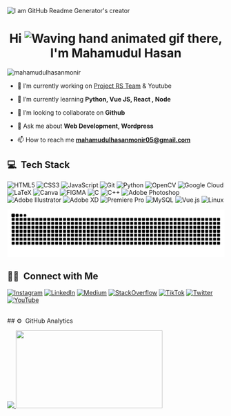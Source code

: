 ![I am GitHub Readme Generator's creator](https://scontent.fspd3-1.fna.fbcdn.net/v/t39.30808-6/456685775_122102685038480961_6097821932549894362_n.jpg?stp=dst-jpg_s960x960&_nc_cat=111&ccb=1-7&_nc_sid=cc71e4&_nc_ohc=VodnWM5gXt8Q7kNvgGrtaar&_nc_ht=scontent.fspd3-1.fna&_nc_gid=AYRwYVh2yYV4R3x-O84aa7V&oh=00_AYBNdHSGd3cXTqJqghLGcy5nlJNOpb2SrkY3oiElSdULYA&oe=66CCBA1A)

<h1 align="center">Hi <img src="https://raw.githubusercontent.com/nixin72/nixin72/master/wave.gif" alt="Waving hand animated gif" height="45" width="45" /> there, I'm <a>Mahamudul Hasan</a></h1>
<p align="left"> <img src="https://komarev.com/ghpvc/?username=mahamudulhasanmonir&label=Profile%20views&color=0e75b6&style=flat" alt="mahamudulhasanmonir" /> </p>


- 🔭 I’m currently working on [Project RS Team](ewpt.ractstudio.com) & Youtube

- 🌱 I’m currently learning **Python, Vue JS, React , Node**

- 👯 I’m looking to collaborate on **Github**

- 💬 Ask me about **Web Development, Wordpress**

- 📫 How to reach me **mahamudulhasanmonir05@gmail.com**


## 💻 &nbsp;Tech Stack

<p> 
<img alt="HTML5" src="https://img.shields.io/badge/html5-%23E34F26.svg?&style=for-the-badge&logo=html5&logoColor=white" />
<img alt="CSS3" src="https://img.shields.io/badge/css3-%231572B6.svg?&style=for-the-badge&logo=css3&logoColor=white" />
<img alt="JavaScript" src="https://img.shields.io/badge/javascript-%23323330.svg?&style=for-the-badge&logo=javascript&logoColor=%23F7DF1E" />
<img alt="Git" src="https://img.shields.io/badge/Git-F05032?style=for-the-badge&logo=git&logoColor=white" />
<img alt="Python" src="https://img.shields.io/badge/Python-%233776AB?style=for-the-badge&logo=python&labelColor=white"/>
<img alt="OpenCV" src="https://img.shields.io/badge/OpenCV-27338e?style=for-the-badge&logo=OpenCV&logoColor=white" />
<img alt="Google Cloud" src="https://img.shields.io/badge/Google_Cloud-4285F4?style=for-the-badge&logo=google-cloud&logoColor=white" />
<img alt="LaTeX" src="https://img.shields.io/badge/latex-%23008080.svg?style=for-the-badge&logo=latex&logoColor=white" />
<img alt="Canva" src="https://img.shields.io/badge/Canva-00C4CC.svg?style=for-the-badge&logo=Canva&logoColor=white" />
<img alt="FIGMA" src="https://img.shields.io/badge/Figma-F24E1E.svg?style=for-the-badge&logo=Figma&logoColor=white" />
<img alt="C" src="https://img.shields.io/badge/C-%2300599C.svg?style=for-the-badge&logo=c%2B%2B&logoColor=white" />
<img alt="C++" src="https://img.shields.io/badge/C++-%2300599C.svg?style=for-the-badge&logo=c%2B%2B&logoColor=white"/>
<img alt="Adobe Photoshop" src="https://img.shields.io/badge/AdobePhotoshop-%2331A8FF.svg?style=for-the-badge&logo=adobephotoshop&logoColor=white"/>
<img alt="Adobe Illustrator"src="https://img.shields.io/badge/ADOBE%20ILLUSTRATOR-%23FF9A00?style=for-the-badge&logo=adobeillustrator&labelColor=white"/>
<img alt="Adobe XD" src="https://img.shields.io/badge/AdobeXD-%23FF61F6.svg?style=for-the-badge&logo=adobexd&logoColor=white"/>
<img alt="Premiere Pro" src="https://img.shields.io/badge/PREMIERE%20PRO-%239999FF?style=for-the-badge&logo=adobepremierepro&labelColor=white" />
<img alt="MySQL" src="https://img.shields.io/badge/MySQL-%234479A1.svg?style=for-the-badge&logo=mysql&logoColor=white"/>
<img alt="Vue.js" src="https://img.shields.io/badge/Vue.js-%234FC08D?style=for-the-badge&logo=vuedotjs&labelColor=white"/>
<img alt="Linux" src="https://img.shields.io/badge/ALMA%20Linux-%23000000?style=for-the-badge&logo=almalinux&labelColor=blue"/>
</p>

<!--- Snake Animation -->
![snake gif](https://github.com/mahamudulhasanmonir/mahamudulhasanmonir/blob/output/github-snake-dark.svg)


## 🤝🏻 &nbsp;Connect with Me

<p align="left">
    <a href="https://www.instagram.com/mahamudul_hasan_monir" target="_blank"><img src="https://img.shields.io/badge/Instagram-%23E4405F.svg?style=for-the-badge&logo=instagram&logoColor=white" alt="Instagram"/></a>
    <a href="https://www.linkedin.com/mahamuduldev" target="_blank"><img src="https://img.shields.io/badge/LinkedIn-%230A66C2.svg?style=for-the-badge&logo=linkedin&logoColor=white" alt="LinkedIn"/></a>
    <a href="https://medium.com/mahamudulhasan" target="_blank"><img src="https://img.shields.io/badge/Medium-%23000000.svg?style=for-the-badge&logo=medium&logoColor=white" alt="Medium"/></a>
    <a href="https://stackoverflow.com/users/26979920/mahamudul-hasan" target="_blank"><img src="https://img.shields.io/badge/StackOverflow-%23F58025.svg?style=for-the-badge&logo=stackoverflow&logoColor=white" alt="StackOverflow"/></a>
    <a href="https://www.tiktok.com/rstatusvideo" target="_blank"><img src="https://img.shields.io/badge/TikTok-%23000000.svg?style=for-the-badge&logo=tiktok&logoColor=white" alt="TikTok"/></a>
    <a href="https://x.com/Mahamudul05" target="_blank"><img src="https://img.shields.io/badge/Twitter-%231DA1F2.svg?style=for-the-badge&logo=twitter&logoColor=white" alt="Twitter"/></a>
    <a href="https://www.youtube.com/mahamudulhasasnmonir" target="_blank"><img src="https://img.shields.io/badge/YouTube-%23FF0000.svg?style=for-the-badge&logo=youtube&logoColor=white" alt="YouTube"/></a>
</p>
<br>
## ⚙️ &nbsp;GitHub Analytics
<br>
<p align="left">
<a href="https://github.com/mahamudulhasanmonir">
  <img height="180em" src="https://github-readme-stats-eight-theta.vercel.app/api?username=mahamudulhasanmonir&show_icons=true&theme=algolia&include_all_commits=true&count_private=true"/>
  <img height="180em" width="340em" src="https://github-readme-stats-eight-theta.vercel.app/api/top-langs/?username=mahamudulhasanmonir&layout=compact&langs_count=8&theme=algolia"/>
</a>
</p>




